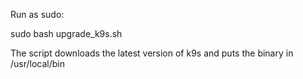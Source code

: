 Run as sudo:

sudo bash upgrade_k9s.sh

The script downloads the latest version of k9s and puts the binary in /usr/local/bin
 
